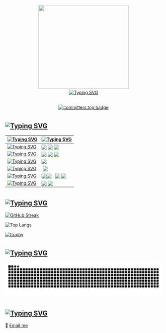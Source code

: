 
<!-- <img src="https://github.com/er-hiba/er-hiba/raw/dfa02a22716fd51ecefef43110ef20d255a2020a/kitty.gif" align="right" height="150">

<a href="https://git.io/typing-svg">
  <img src="https://readme-typing-svg.demolab.com?font=VT323&size=28&duration=4896&pause=&color=FF849E&center=true&vCenter=true&multiline=true&width=450&height=100&lines=%E2%99%A1+Hello+everyone!+I'm+Hiba+%40er-hiba+%E2%99%A1;Welcome+to+my+profile!" alt="Typing SVG" /></a>

![views](https://komarev.com/ghpvc/?username=er-hiba&color=FF849E)

## ♡ Who am I
Hi! My name is Hiba ERRAOUI.  
I am a passionate 20-year-old on an exhilarating journey through the world of software development.
My boundless curiosity fuels my drive to tackle new challenges and acquire fresh skills. I owe my start in this exciting realm to some remarkable individuals 
who have inspired me. My aspiration? To not only meet them but to one day stand alongside them, sharing our collective passion and expertise.

## ♡ Skills and technologies
<img width="30" /> <img src="https://cdn.jsdelivr.net/gh/devicons/devicon/icons/python/python-original.svg" align="center" height="30" alt="python logo"  />
I'm just getting started on my coding journey, and Python is my launchpad.

## ♡ GitHub Stats
[![GitHub Streak](https://streak-stats.demolab.com/?user=er-hiba&theme=dracula)](https://git.io/streak-stats)

## ♡ Contact information
📧 [email me](mailto:hibah.erraoui@gmail.com) -->
<!--
<div>
  <img src="https://github.com/er-hiba/er-hiba/blob/d1ab2d30b4a96f7a0ae7af8eff303b5e55d281d8/3purplehearts.gif" height="100" width="100">  
  <a href="https://git.io/typing-svg"><img src="https://readme-typing-svg.demolab.com?    font=Courier+Prime&size=32&pause=1&color=FF69B4&center=true&vCenter=true&multiline=true&random=true&width=715&height=100&lines=Hello+and+welcome+to+my+Code+Canvas" alt="Typing SVG" align="center" /></a>
</div> -->

<div align="center">
<img src="https://github.com/er-hiba.png" width="290" height="270"><br>
<a href="https://git.io/typing-svg"><img src="https://readme-typing-svg.demolab.com?font=VT323&size=30&duration=2000&color=C040C0&background=4078C022&center=true&multiline=true&random=false&width=290&height=100&lines=First-Year+Digital;Development+Student+%E2%99%A1" alt="Typing SVG" /></a>
<br><br>
  
<!--![views](https://komarev.com/ghpvc/?username=er-hiba&color=C040C0) 
-->
[![committers.top badge](https://user-badge.committers.top/morocco/er-hiba.svg)](https://user-badge.committers.top/morocco/er-hiba)

</div>
<!-- <div align="center">
  <img src="https://github.com/er-hiba/er-hiba/raw/dfa02a22716fd51ecefef43110ef20d255a2020a/kitty.gif" height="140">
  <a href="https://git.io/typing-svg">
    <img src="https://readme-typing-svg.demolab.com?font=Courier+Prime&size=30&pause=1&color=E53F71&center=true&vCenter=true&multiline=true&random=true&width=715&height=120&lines=%E2%99%A1+Hello+and+welcome+to+my+Code+Canvas+%E2%99%A1" alt="Typing SVG" align="center" /> </a> <img src="https://github.com/er-hiba/er-hiba/raw/dfa02a22716fd51ecefef43110ef20d255a2020a/kitty.gif" height="140"> 
</div> -->

<!-- <a href="https://git.io/typing-svg"><img src="https://readme-typing-svg.demolab.com?font=Courier+Prime&size=35&pause=1&color=4BA3D2&vCenter=false&multiline=true&repeat=false&random=false&width=1225&height=40&lines=♡+Me+from+behind+the+screen+:" alt="Typing SVG" /></a>
##
Hello there! I'm Hiba ERRAOUI, a passionate 20 years old who's just beginning   
my journey through the world of software development. Join me as I unveil my   
coding odyssey.  
P.S: You will see plenty of hearts in my profile; they hold a special significance  
for me, since "<3" was my first "Hello World!" in the sea of coding.
-->
<!-- <div style="display: flex; align-items: center;">
  <img src="https://github.com/er-hiba/er-hiba/blob/d1ab2d30b4a96f7a0ae7af8eff303b5e55d281d8/sea.gif" height="120" width="200" align="right" >
    Hello there! I'm Hiba ERRAOUI, a passionate 20 years old who's just beginning<br>
    my journey through the world of software development. Join me as I unveil my<br> 
    coding odyssey.<br>
    P.S: You will see plenty of hearts in my profile; they hold a special significance<br>
    for me. Since "<3" was my first "Hello World!" in the sea of coding.
</div> -->
#
<!-- <a href="https://git.io/typing-svg"><img src="https://readme-typing-svg.demolab.com?font=Courier+Prime&size=35&pause=1&color=C040C0 &vCenter=true&random=false&width=1270&height=45&lines=♡+Technologies :" alt="Typing SVG" /></a> -->
<a href="https://git.io/typing-svg"><img src="https://readme-typing-svg.demolab.com?font=Courier+Prime&size=35&pause=1&color=C040C0 &vCenter=true&random=false&width=1270&height=45&lines=♡+Skills+Overview :" alt="Typing SVG" /></a>
-------------------------------
<!--<img src="https://cdn.jsdelivr.net/gh/devicons/devicon/icons/python/python-original.svg" align="center" height="30"> I'm starting my coding journey with Python.
<img src="https://img.icons8.com/color/64/null/html-5--v1.png" align="center" height="32"> I'm also introducing myself to HTML. -->
<!-- <img src="https://cdn.jsdelivr.net/gh/devicons/devicon/icons/python/python-original.svg" align="center" height="57"> <img src="https://images.vexels.com/media/users/3/166401/isolated/preview/b82aa7ac3f736dd78570dd3fa3fa9e24-java-programming-language-icon-by-vexels.png" align="center" height="60"><img src="https://cdn.freebiesupply.com/logos/large/2x/git-icon-logo-png-transparent.png" align="center" height="45"> <img src="https://img.icons8.com/color/64/null/html-5--v1.png" align="center" height="57"> <img src="https://pngicon.ru/file/uploads/css3-256x256.png" align="center" height="45"> <img src="http://pluspng.com/img-png/bootstrap-logo-vector-png-bem-with-bootstrap-bootstrap-logo-1024.png" align="center" height="50"> <img src="https://pngimg.com/uploads/mysql/mysql_PNG23.png" align="center" height="50"> <img src="https://logos-download.com/wp-content/uploads/2016/09/PHP_logo.png" align="center" height="40">  &nbsp;  <img src="https://brandslogos.com/wp-content/uploads/images/large/javascript-logo.png" align="center" height="45"> -->


| <a href="https://git.io/typing-svg"><img src="https://readme-typing-svg.demolab.com?font=courier+prime&duration=3500&pause=3000&color=4078C0&vCenter=true&random=false&width=150&lines=Category" alt="Typing SVG" /></a>   | <a href="https://git.io/typing-svg"><img src="https://readme-typing-svg.demolab.com?font=courier+prime&duration=3500&pause=3000&color=4078C0&vCenter=true&random=false&width=220&lines=Technologies" alt="Typing SVG" /></a>                                                                                                                                                          |
|-------------------|-----------------------------------------------------------------------------------------------------------------------------------------------------------------------|
| <a href="https://git.io/typing-svg"><img src="https://readme-typing-svg.demolab.com?font=courier+prime&duration=3500&pause=2500&color=C040C0&vCenter=true&random=false&width=150&lines=Programming" alt="Typing SVG" /></a>     | <img src="https://cdn.jsdelivr.net/gh/devicons/devicon/icons/python/python-original.svg" align="center" height="55">  <img src="https://images.vexels.com/media/users/3/166401/isolated/preview/b82aa7ac3f736dd78570dd3fa3fa9e24-java-programming-language-icon-by-vexels.png" align="center" height="70"> <img src="https://logos-download.com/wp-content/uploads/2016/09/PHP_logo.png" align="center" height="39"> |
| <a href="https://git.io/typing-svg"><img src="https://readme-typing-svg.demolab.com?font=courier+prime&duration=3500&pause=2500&color=C040C0&vCenter=true&random=false&width=180&lines=Markup+%26+Styling" alt="Typing SVG" /></a>| <img src="https://img.icons8.com/color/64/null/html-5--v1.png" align="center" height="58"> <img src="https://pngicon.ru/file/uploads/css3-256x256.png" align="center" height="45"> <img src="http://pluspng.com/img-png/bootstrap-logo-vector-png-bem-with-bootstrap-bootstrap-logo-1024.png" align="center" height="50"> |
| <a href="https://git.io/typing-svg"><img src="https://readme-typing-svg.demolab.com?font=courier+prime&duration=3500&pause=2500&color=C040C0&vCenter=true&random=false&width=150&lines=Databases" alt="Typing SVG" /></a>        | <img src="https://pngimg.com/uploads/mysql/mysql_PNG23.png" align="center" height="55">                                                                                 |
| <a href="https://git.io/typing-svg"><img src="https://readme-typing-svg.demolab.com?font=courier+prime&duration=3500&pause=2500&color=C040C0&vCenter=true&random=false&width=180&lines=Version+Control" alt="Typing SVG" /></a>  | &nbsp;<img src="https://cdn.freebiesupply.com/logos/large/2x/git-icon-logo-png-transparent.png" align="center" height="43">                                                                           |
| <a href="https://git.io/typing-svg"><img src="https://readme-typing-svg.demolab.com?font=courier+prime&duration=3500&pause=2500&color=C040C0&vCenter=true&random=false&width=187&lines=Operating+Systems" alt="Typing SVG" /></a> | <img src="https://www.pngall.com/wp-content/uploads/2/Windows-Logo-PNG-Image-HD.png" align="center" height="60"><img src="http://lofrev.net/wp-content/photos/2014/10/Linux-logo.png" align="center" height="45px"> &nbsp; <img src="https://assets.ubuntu.com/v1/29985a98-ubuntu-logo32.png" align="center" height="40px"> <img src="https://www.kali.org/images/kali-dragon-icon.svg" align="center" height="47px"> |
|<a href="https://git.io/typing-svg"><img src="https://readme-typing-svg.demolab.com?font=courier+prime&duration=3500&pause=2500&color=C040C0&vCenter=true&random=false&width=200&lines=Tools+%26+Interfaces" alt="Typing SVG" /></a> | <img src="https://cdn4.iconfinder.com/data/icons/software-19/512/Command_Prompt-1024.png" align="center" height="50px">&nbsp;<img src="https://upload.wikimedia.org/wikipedia/commons/4/4b/Bash_Logo_Colored.svg" align="center" height="40">                                                                |


#
<a href="https://git.io/typing-svg"><img src="https://readme-typing-svg.demolab.com?font=Courier+Prime&size=35&pause=1&color=C040C0 &vCenter=true&random=false&width=1225&height=40&lines=♡+GitHub+Stats+:" alt="Typing SVG" /></a>
----------------------------------

<!-- <img src="https://github.com/er-hiba/er-hiba/blob/d1ab2d30b4a96f7a0ae7af8eff303b5e55d281d8/2hearts.gif" align="right" height="100" width="100"> -->
  <a href="https://git.io/streak-stats"><img src="https://streak-stats.demolab.com?user=er-hiba&hide_border=false&card_width=400&border=4078c0&background=AE296800&stroke=4078c0&currStreakNum=FFB6C1&dates=4078c0&ring=4078c0&sideNums=FFB6C1&sideLabels=C040C0&currStreakLabel=C040C0&fire=C040C0" alt="GitHub Streak"/></a>

<!--[![trophy](https://github-profile-trophy.vercel.app/?username=er-hiba&theme=radical&column=4&row=1&margin-w=16&margin-h=16&no-frame=true&no-bg=true)](https://github.com/er-hiba/github-profile-trophy) -->

  ![Top Langs](https://github-readme-stats.vercel.app/api/top-langs/?username=er-hiba&layout=compact&theme=transparent)


[![trophy](https://github-profile-trophy.vercel.app/?username=er-hiba&theme=discord&column=4&row=1&margin-w=8&margin-h=8&no-frame=true&no-bg=true)](https://github.com/er-hiba/github-profile-trophy)
<!-- [![trophy](https://github-profile-trophy.vercel.app/?username=er-hiba&theme=dracula&column=4&row=1&margin-w=16&margin-h=16&no-frame=true&no-bg=true)](https://github.com/er-hiba/github-profile-trophy) -->

#
<a href="https://git.io/typing-svg"><img src="https://readme-typing-svg.demolab.com?font=Courier+Prime&size=35&pause=1&color=C040C0 &vCenter=true&random=false&width=1225&height=40&lines=♡+My+Contributions+:" alt="Typing SVG" /></a>
----------------------------------------
![snake svg](https://github.com/er-hiba/er-hiba/blob/output/github-contribution-grid-snake.svg)

#
<a href="https://git.io/typing-svg"><img src="https://readme-typing-svg.demolab.com?font=Courier+Prime&size=35&pause=1&color=C040C0 &vCenter=true&random=false&width=1270&height=45&lines=♡+Contact+Information+:" alt="Typing SVG" /></a>
------------------------------------------
<!-- <a href="https://git.io/typing-svg"><img src="https://readme-typing-svg.demolab.com?font=Courier+Prime&size=35&pause=1&color=4078c0&vCenter=true&random=false&width=1100&height=45&lines=♡+Contact+Information+:" alt="Typing SVG" /></a> -->
📧 [Email me](mailto:hibah.erraoui@gmail.com)
